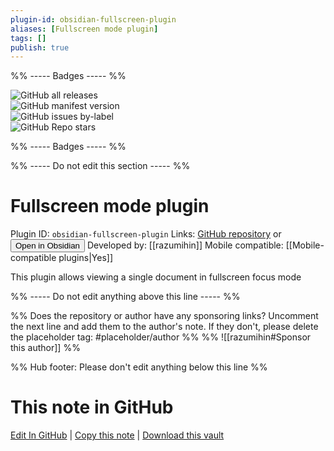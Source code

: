 ```yaml
---
plugin-id: obsidian-fullscreen-plugin
aliases: [Fullscreen mode plugin]
tags: []
publish: true
---
```


%% ----- Badges ----- %%

![GitHub all releases](https://img.shields.io/github/downloads/razumihin/obsidian-fullscreen-plugin/total?color=573E7A&logo=github&style=for-the-badge)  
![GitHub manifest version](https://img.shields.io/github/manifest-json/v/razumihin/obsidian-fullscreen-plugin?color=573E7A&logo=github&style=for-the-badge)  
![GitHub issues by-label](https://img.shields.io/github/issues/razumihin/obsidian-fullscreen-plugin/help%20wanted?color=573E7A&logo=github&style=for-the-badge)  
![GitHub Repo stars](https://img.shields.io/github/stars/razumihin/obsidian-fullscreen-plugin?color=573E7A&logo=github&style=for-the-badge)

%% ----- Badges ----- %%

%% ----- Do not edit this section ----- %%

# Fullscreen mode plugin

Plugin ID: `obsidian-fullscreen-plugin`
Links: [GitHub repository](https://github.com/razumihin/obsidian-fullscreen-plugin) or [<button id=HH>Open in Obsidian</button>](obsidian://show-plugin?id=obsidian-fullscreen-plugin)
Developed by: [[razumihin]]
Mobile compatible: [[Mobile-compatible plugins|Yes]]

This plugin allows viewing a single document in fullscreen focus mode

%% ----- Do not edit anything above this line ----- %%

%% Does the repository or author have any sponsoring links? Uncomment the next line and add them to the author's note. If they don't, please delete the placeholder tag: #placeholder/author %%
%% ![[razumihin#Sponsor this author]] %%

%% Hub footer: Please don't edit anything below this line %%

# This note in GitHub

<span class="git-footer">[Edit In GitHub](https://github.dev/obsidian-community/obsidian-hub/blob/main/02%20-%20Community%20Expansions/02.05%20All%20Community%20Expansions/Plugins/obsidian-fullscreen-plugin.md "git-hub-edit-note") | [Copy this note](https://raw.githubusercontent.com/obsidian-community/obsidian-hub/main/02%20-%20Community%20Expansions/02.05%20All%20Community%20Expansions/Plugins/obsidian-fullscreen-plugin.md "git-hub-copy-note") | [Download this vault](https://github.com/obsidian-community/obsidian-hub/archive/refs/heads/main.zip "git-hub-download-vault") </span>
